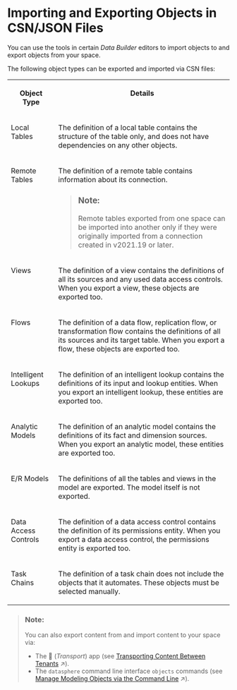 <!-- loiof8ff0628c9fc49229740ffcd4d20e9aa -->

<link rel="stylesheet" type="text/css" href="../css/sap-icons.css"/>

# Importing and Exporting Objects in CSN/JSON Files

You can use the tools in certain *Data Builder* editors to import objects to and export objects from your space.

The following object types can be exported and imported via CSN files:


<table>
<tr>
<th valign="top">

Object Type

</th>
<th valign="top">

Details

</th>
</tr>
<tr>
<td valign="top">

Local Tables

</td>
<td valign="top">

The definition of a local table contains the structure of the table only, and does not have dependencies on any other objects.

</td>
</tr>
<tr>
<td valign="top">

Remote Tables

</td>
<td valign="top">

The definition of a remote table contains information about its connection.

> ### Note:  
> Remote tables exported from one space can be imported into another only if they were originally imported from a connection created in v2021.19 or later.



</td>
</tr>
<tr>
<td valign="top">

Views

</td>
<td valign="top">

The definition of a view contains the definitions of all its sources and any used data access controls. When you export a view, these objects are exported too.

</td>
</tr>
<tr>
<td valign="top">

Flows

</td>
<td valign="top">

The definition of a data flow, replication flow, or transformation flow contains the definitions of all its sources and its target table. When you export a flow, these objects are exported too.

</td>
</tr>
<tr>
<td valign="top">

Intelligent Lookups

</td>
<td valign="top">

The definition of an intelligent lookup contains the definitions of its input and lookup entities. When you export an intelligent lookup, these entities are exported too.

</td>
</tr>
<tr>
<td valign="top">

Analytic Models

</td>
<td valign="top">

The definition of an analytic model contains the definitions of its fact and dimension sources. When you export an analytic model, these entities are exported too.

</td>
</tr>
<tr>
<td valign="top">

E/R Models

</td>
<td valign="top">

The definitions of all the tables and views in the model are exported. The model itself is not exported.

</td>
</tr>
<tr>
<td valign="top">

Data Access Controls

</td>
<td valign="top">

The definition of a data access control contains the definition of its permissions entity. When you export a data access control, the permissions entity is exported too.

</td>
</tr>
<tr>
<td valign="top">

Task Chains

</td>
<td valign="top">

The definition of a task chain does not include the objects that it automates. These objects must be selected manually.

</td>
</tr>
</table>

> ### Note:  
> You can also export content from and import content to your space via:
> 
> -   The <span class="FPA-icons-V3"></span> \(*Transport*\) app \(see [Transporting Content Between Tenants](https://help.sap.com/viewer/9f36ca35bc6145e4acdef6b4d852d560/DEV_CURRENT/en-US/df12666cf98e41248ef2251c564b0166.html "You can use the Transport app to transfer content between tenants via a private cloud storage area.") :arrow_upper_right:\).
> -   The `datasphere` command line interface `objects` commands \(see [Manage Modeling Objects via the Command Line](https://help.sap.com/viewer/9b8363ae47c347de9a027c0e5567a37a/DEV_CURRENT/en-US/6f5c65f209004751aa48f9682ee2ec45.html "Users with a DW Modeler role (or equivalent privileges) can list, create, update, and delete modeling objects via the command line.") :arrow_upper_right:\).

